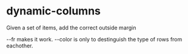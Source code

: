 # dynamic-columns
Given a set of items, add the correct outside margin

--fr makes it work. --color is only to destinguish the type of rows from eachother.
